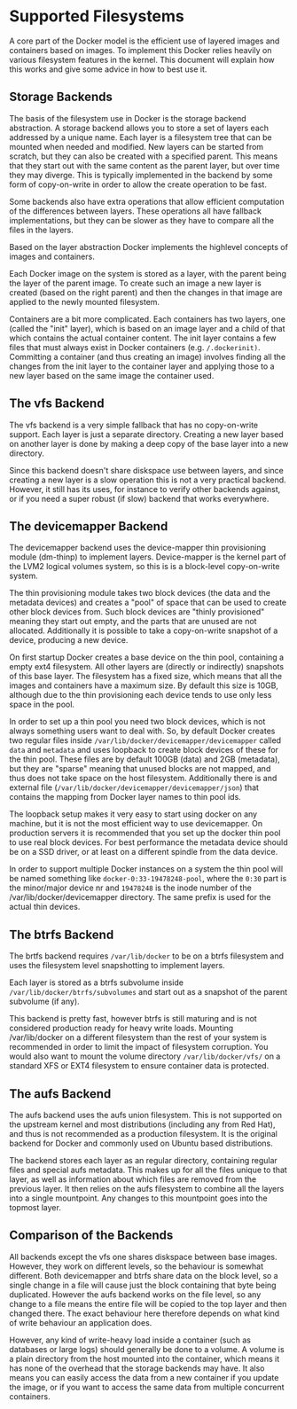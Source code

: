 # Supported Filesystems


A core part of the Docker model is the efficient use of layered images
and containers based on images. To implement this Docker relies
heavily on various filesystem features in the kernel. This document
will explain how this works and give some advice in how to best use it.

## Storage Backends

The basis of the filesystem use in Docker is the storage backend
abstraction. A storage backend allows you to store a set of layers
each addressed by a unique name. Each layer is a filesystem tree that
can be mounted when needed and modified.  New layers can be started
from scratch, but they can also be created with a specified parent.
This means that they start out with the same content as the parent
layer, but over time they may diverge. This is typically implemented
in the backend by some form of copy-on-write in order to allow the
create operation to be fast.

Some backends also have extra operations that allow efficient
computation of the differences between layers. These operations all
have fallback implementations, but they can be slower as they have to
compare all the files in the layers.

Based on the layer abstraction Docker implements the highlevel
concepts of images and containers.

Each Docker image on the system is stored as a layer, with the parent
being the layer of the parent image. To create such an image a new
layer is created (based on the right parent) and then the changes in
that image are applied to the newly mounted filesystem.

Containers are a bit more complicated. Each containers has two layers,
one (called the "init" layer), which is based on an image layer and a
child of that which contains the actual container content. The init
layer contains a few files that must always exist in Docker containers
(e.g. `/.dockerinit)`. Committing a container (and thus creating an
image) involves finding all the changes from the init layer to the
container layer and applying those to a new layer based on the same
image the container used.

## The vfs Backend

The vfs backend is a very simple fallback that has no copy-on-write
support. Each layer is just a separate directory. Creating a new layer
based on another layer is done by making a deep copy of the base layer
into a new directory.

Since this backend doesn't share diskspace use between layers, and
since creating a new layer is a slow operation this is not a very
practical backend. However, it still has its uses, for instance to
verify other backends against, or if you need a super robust (if slow)
backend that works everywhere.

## The devicemapper Backend

The devicemapper backend uses the device-mapper thin provisioning
module (dm-thinp) to implement layers. Device-mapper is the kernel
part of the LVM2 logical volumes system, so this is is a block-level
copy-on-write system.

The thin provisioning module takes two block devices (the data and the
metadata devices) and creates a "pool" of space that can be used to
create other block devices from. Such block devices are "thinly
provisioned" meaning they start out empty, and the parts that are
unused are not allocated. Additionally it is possible to take a
copy-on-write snapshot of a device, producing a new device.

On first startup Docker creates a base device on the thin pool,
containing a empty ext4 filesystem. All other layers are (directly or
indirectly) snapshots of this base layer. The filesystem has a fixed
size, which means that all the images and containers have a maximum
size. By default this size is 10GB, although due to the thin
provisioning each device tends to use only less space in the pool.

In order to set up a thin pool you need two block devices, which is
not always something users want to deal with. So, by default Docker
creates two regular files inside
`/var/lib/docker/devicemapper/devicemapper` called `data` and
`metadata` and uses loopback to create block devices of these for the
thin pool. These files are by default 100GB (data) and 2GB (metadata),
but they are "sparse" meaning that unused blocks are not mapped, and
thus does not take space on the host filesystem.  Additionally there
is and external file
(`/var/lib/docker/devicemapper/devicemapper/json`) that contains the
mapping from Docker layer names to thin pool ids.

The loopback setup makes it very easy to start using docker on any
machine, but it is not the most efficient way to use devicemapper. On
production servers it is recommended that you set up the docker thin
pool to use real block devices. For best performance the metadata
device should be on a SSD driver, or at least on a different spindle
from the data device.

In order to support multiple Docker instances on a system the thin
pool will be named something like `docker-0:33-19478248-pool`, where
the `0:30` part is the minor/major device nr and `19478248` is the
inode number of the /var/lib/docker/devicemapper directory. The same
prefix is used for the actual thin devices.

## The btrfs Backend

The brtfs backend requires `/var/lib/docker` to be on a btrfs filesystem
and uses the filesystem level snapshotting to implement layers.

Each layer is stored as a btrfs subvolume inside
`/var/lib/docker/btrfs/subvolumes` and start out as a snapshot of the
parent subvolume (if any).

This backend is pretty fast, however btrfs is still maturing and is not
considered production ready for heavy write loads. Mounting /var/lib/docker 
on a different filesystem than the rest of your system is recommended in 
order to limit the impact of filesystem corruption. You would also want to 
mount the volume directory `/var/lib/docker/vfs/` on a standard XFS or EXT4 
filesystem to ensure container data is protected.

## The aufs Backend

The aufs backend uses the aufs union filesystem. This is not supported
on the upstream kernel and most distributions (including any from Red
Hat), and thus is not recommended as a production filesystem. It
is the original backend for Docker and commonly used on Ubuntu based
distributions.

The backend stores each layer as an regular directory, containing
regular files and special aufs metadata. This makes up for all the files
unique to that layer, as well as information about which files are
removed from the previous layer. It then relies on the aufs filesystem
to combine all the layers into a single mountpoint. Any changes to
this mountpoint goes into the topmost layer.

## Comparison of the Backends

All backends except the vfs one shares diskspace between base
images. However, they work on different levels, so the behaviour is
somewhat different. Both devicemapper and btrfs share data on the
block level, so a single change in a file will cause just the block
containing that byte being duplicated. However the aufs backend works
on the file level, so any change to a file means the entire file will
be copied to the top layer and then changed there. The exact behaviour
here therefore depends on what kind of write behaviour an application
does.

However, any kind of write-heavy load inside a container (such as
databases or large logs) should generally be done to a volume. A
volume is a plain directory from the host mounted into the container,
which means it has none of the overhead that the storage backends may
have. It also means you can easily access the data from a new
container if you update the image, or if you want to access the same
data from multiple concurrent containers.
